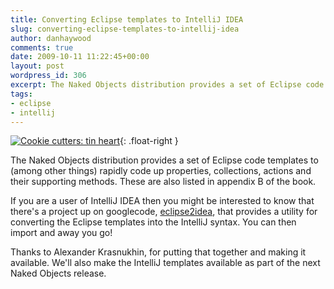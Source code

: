 ```yaml
---
title: Converting Eclipse templates to IntelliJ IDEA
slug: converting-eclipse-templates-to-intellij-idea
author: danhaywood
comments: true
date: 2009-10-11 11:22:45+00:00
layout: post
wordpress_id: 306
excerpt: The Naked Objects distribution provides a set of Eclipse code templates to (among other things) rapidly code up properties, collections, actions and their supporting methods.  These are also listed in appendix B of the book.
tags:
- eclipse
- intellij
---
```



[![Cookie cutters: tin heart](http://farm4.static.flickr.com/3570/3296424414_200786a191.jpg)](http://www.flickr.com/photos/litlnemo/3296424414/){: .float-right }

The Naked Objects distribution provides a set of Eclipse code templates to (among other things) rapidly code up properties, collections, actions and their supporting methods.  These are also listed in appendix B of the book.

If you are a user of IntelliJ IDEA then you might be interested to know that there's a project up on googlecode, [eclipse2idea](http://code.google.com/p/eclipse2idea/), that provides a utility for converting the Eclipse templates into the IntelliJ syntax.  You can then import and away you go!

Thanks to Alexander Krasnukhin, for putting that together and making it available.  We'll also make the IntelliJ templates available as part of the next Naked Objects release.
